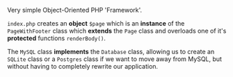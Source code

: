 Very simple Object-Oriented PHP 'Framework'.

`index.php` creates an **object** `$page` which is an **instance** of the `PageWithFooter` class which **extends** the `Page` class and 
overloads one of it's **protected** functions `renderBody()`.

The `MySQL` class **implements** the `Database` class, allowing us to create an `SQLite` class or a `Postgres` class if we want to move away 
from MySQL, but without having to completely rewrite our application.
